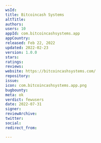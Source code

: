```yaml
---
wsId: 
title: Bitcoincash Systems
altTitle: 
authors: 
users: 10
appId: com.bitcoincashsystems.app
appCountry: 
released: Feb 22, 2022
updated: 2022-02-23
version: 1.0.0
stars: 
ratings: 
reviews: 
website: https://bitcoincashsystems.com/
repository: 
issue: 
icon: com.bitcoincashsystems.app.png
bugbounty: 
meta: ok
verdict: fewusers
date: 2022-07-31
signer: 
reviewArchive: 
twitter: 
social: 
redirect_from: 

---
```


